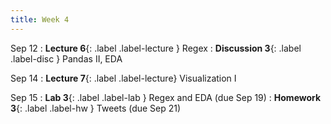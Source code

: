 ```yaml
---
title: Week 4
---
```


Sep 12
: **Lecture 6**{: .label .label-lecture } Regex
: **Discussion 3**{: .label .label-disc } Pandas II, EDA

Sep 14
: **Lecture 7**{: .label .label-lecture} Visualization I

Sep 15
: **Lab 3**{: .label .label-lab } Regex and EDA (due Sep 19)
: **Homework 3**{: .label .label-hw } Tweets (due Sep 21)
